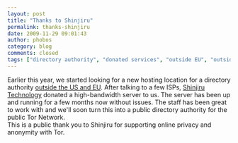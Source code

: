 ```yaml
---
layout: post
title: "Thanks to Shinjiru"
permalink: thanks-shinjiru
date: 2009-11-29 09:01:43
author: phobos
category: blog
comments: closed
tags: ["directory authority", "donated services", "outside EU", "outside US"]
---
```


Earlier this year, we started looking for a new hosting location for a directory authority [outside the US and EU](https://blog.torproject.org/blog/time-directory-authority-outside-useu). After talking to a few ISPs, [Shinjiru Technology](http://www.shinjiru.com/) donated a high-bandwidth server to us. The server has been up and running for a few months now without issues. The staff has been great to work with and we'll soon turn this into a public directory authority for the public Tor Network.  
 This is a public thank you to Shinjiru for supporting online privacy and anonymity with Tor.

